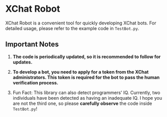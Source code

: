 # XChat Robot

XChat Robot is a convenient tool for quickly developing XChat bots. For detailed usage, please refer to the example code in `TestBot.py`.

## Important Notes

1. __The code is periodically updated, so it is recommended to follow for updates.__

2. __To develop a bot, you need to apply for a token from the XChat administrators. This token is required for the bot to pass the human verification process.__

3. Fun Fact: This library can also detect programmers' IQ. Currently, two individuals have been detected as having an inadequate IQ. I hope you are not the third one, so please **carefully observe** the code inside `TestBot.py`!

